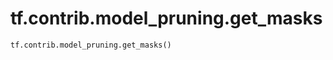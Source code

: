 <div itemscope itemtype="http://developers.google.com/ReferenceObject">
<meta itemprop="name" content="tf.contrib.model_pruning.get_masks" />
<meta itemprop="path" content="Stable" />
</div>

# tf.contrib.model_pruning.get_masks

``` python
tf.contrib.model_pruning.get_masks()
```

